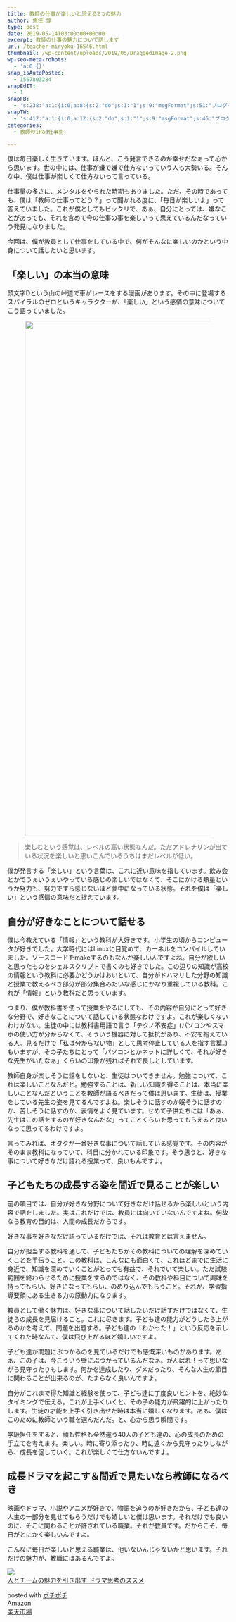 ```yaml
---
title: 教師の仕事が楽しいと思える2つの魅力
author: 魚住 惇
type: post
date: 2019-05-14T03:00:00+00:00
excerpt: 教師の仕事の魅力について話します
url: /teacher-miryoku-16546.html
thumbnail: /wp-content/uploads/2019/05/DraggedImage-2.png
wp-seo-meta-robots:
  - 'a:0:{}'
snap_isAutoPosted:
  - 1557803284
snapEdIT:
  - 1
snapFB:
  - 's:238:"a:1:{i:0;a:8:{s:2:"do";s:1:"1";s:9:"msgFormat";s:51:"ブログを更新しました！%TITLE% %SITENAME%";s:8:"postType";s:1:"A";s:9:"isAutoImg";s:1:"A";s:8:"imgToUse";s:0:"";s:9:"isAutoURL";s:1:"A";s:8:"urlToUse";s:0:"";s:4:"doFB";i:0;}}";'
snapTW:
  - 's:412:"a:1:{i:0;a:12:{s:2:"do";s:1:"1";s:9:"msgFormat";s:46:"ブログを更新しました: %TITLE%  %URL%";s:8:"attchImg";s:1:"1";s:9:"isAutoImg";s:1:"A";s:8:"imgToUse";s:0:"";s:9:"isAutoURL";s:1:"A";s:8:"urlToUse";s:0:"";s:4:"doTW";i:0;s:8:"isPosted";s:1:"1";s:4:"pgID";s:19:"1128135178969182208";s:7:"postURL";s:56:"https://twitter.com/jun3010me/status/1128135178969182208";s:5:"pDate";s:19:"2019-05-14 03:09:21";}}";'
categories:
  - 教師のiPad仕事術

---
```

僕は毎日楽しく生きています。ほんと、こう発言できるのが幸せだなぁって心から思います。世の中には、仕事が嫌で嫌で仕方ないっていう人も大勢いる。そんな中、僕は仕事が楽しくて仕方ないって言っている。

仕事量の多さに、メンタルをやられた時期もありました。ただ、その時であっても、僕は「教師の仕事ってどう？」って聞かれる度に、「毎日が楽しいよ」って答えていました。これが僕としてもビックリで、あぁ、自分にとっては、嫌なことがあっても、それを含めて今の仕事の事を楽しいって思えているんだなっていう発見になりました。

今回は、僕が教員として仕事をしている中で、何がそんなに楽しいのかという中身について話したいと思います。

## 「楽しい」の本当の意味

頭文字Dという山の峠道で車がレースをする漫画があります。その中に登場するスパイラルのゼロというキャラクターが、「楽しい」という感情の意味についてこう語っていました。

<div class="wp-block-image">
  <figure class="aligncenter"><img decoding="async" loading="lazy" width="2185" height="1170" src="/wp-content/uploads/2019/05/Fotoring-Image.jpg" alt="" class="wp-image-16544"  sizes="(max-width: 2185px) 100vw, 2185px" /></figure>
</div>

<blockquote class="wp-block-quote">
  <p>
    楽しむという感覚は、レベルの高い状態なんだ。ただアドレナリンが出ている状況を楽しいと思いこんでいるうちはまだレベルが低い。
  </p>
</blockquote>

僕が発言する「楽しい」という言葉は、これに近い意味を指しています。飲み会とかでうぇいうぇいやっている感じの楽しいではなくて、そこにかける熱量というか努力も、努力ですら感じないほど夢中になっている状態。それを僕は「楽しい」という感情の意味だと捉えています。

## 自分が好きなことについて話せる

僕は今教えている「情報」という教科が大好きです。小学生の頃からコンピュータが好きでした。大学時代にはLinuxに目覚めて、カーネルをコンパイルしていました。ソースコードをmakeするのもなんか楽しいんですよね。自分が欲しいと思ったものをシェルスクリプトで書くのも好きでした。この辺りの知識が高校の情報という教科に必要かどうかはおいといて、自分がドハマリした分野の知識と授業で教えるべき部分が部分集合みたいな感じにかなり重複している教科。これが「情報」という教科だと思っています。

つまり、僕が教科書を使って授業をやるにしても、その内容が自分にとって好きな分野で、好きなことについて話している状態なわけですよ。これが楽しくないわけがない。生徒の中には教科書用語で言う「テクノ不安症」(パソコンやスマホの使い方が分からなくて、そういう機器に対して抵抗があり、不安を抱えている人。見るだけで「私は分からない物」として思考停止している人を指す言葉。)もいますが、その子たちにとって「パソコンとかネットに詳しくて、それが好きな先生がいたなぁ」くらいの印象が残ればそれで良しとしています。

教師自身が楽しそうに話をしないと、生徒はついてきません。勉強について、これは楽しいことなんだと。勉強することは、新しい知識を得ることは、本当に楽しいことなんだということを教師が語るべきだって僕は思います。生徒は、授業をしている先生の姿を見てるんですよね。楽しそうに話すのか眠そうに話すのか、苦しそうに話すのか、表情をよく見ています。せめて子供たちには「あぁ、先生はこの話をするのが好きなんだな」ってことくらいを思ってもらえると良いなって思ってるわけですよ。

言ってみれば、オタクが一番好きな事について話している感覚です。その内容がそのまま教科になっていて、科目に分かれている印象です。そう思うと、好きな事について好きなだけ語れる授業って、良いもんですよ。

## 子どもたちの成長する姿を間近で見ることが楽しい

前の項目では、自分が好きな分野について好きなだけ話せるから楽しいという内容で話をしました。実はこれだけでは、教員には向いていないんですよね。何故なら教育の目的は、人間の成長だからです。

好きな事を好きなだけ語っているだけでは、それは教育とは言えません。

自分が担当する教科を通して、子どもたちがその教科についての理解を深めていくことを手伝うこと。この教科は、こんなにも面白くて、これほどまでに生活に身近で、知識を深めていくことがとっても有益で、それでいて楽しい。ただ試験範囲を終わらせるために授業をするのではなく、その教科や科目について興味を持ってもらい、好きになってもらい、のめり込んでもらうこと。それが、学習指導要領にある生きる力の原動力になります。

教員として働く魅力は、好きな事について話したいだけ話すだけではなくて、生徒らの成長を見届けること。これに尽きます。子ども達の能力がどうしたら上がるのかを考えて、問題を出題する。子ども達の「わかった！」という反応を示してくれた時なんて、僕は飛び上がるほど嬉しいですよ。

子ども達が問題にぶつかるのを見ているだけでも感慨深いものがあります。あぁ、この子は、今こういう壁にぶつかっているんだなぁ。がんばれ！って思いながら見守ったりもします。何かを達成したり、ダメだったり、そんな人生の節目に関わることが出来るのが、たまらなく良いんですよ。

自分がこれまで得た知識と経験を使って、子ども達に丁度良いヒントを、絶妙なタイミングで伝える。これが上手くいくと、その子の能力が飛躍的に上がったりします。生徒の才能を上手く引き出せた時は本当に嬉しくなります。あぁ、僕はこのために教師という職を選んだんだ。と、心から思う瞬間です。

学級担任をすると、顔も性格も全然違う40人の子ども達の、心の成長のための手立てを考えます。楽しい。時に寄り添ったり、時に遠くから見守ったりしながら、成長を促していく。これが楽しくて仕方ないんですよ。

## 成長ドラマを起こす＆間近で見たいなら教師になるべき

映画やドラマ、小説やアニメが好きで、物語を追うのが好きだから、子ども達の人生の一部分を見せてもらうだけでも嬉しいと僕は思います。それだけでも良いのに、そこに関わることが許されている職業。それが教員です。だからこそ、毎日がとにかく楽しいんですよ。

こんなに毎日が楽しいと思える職業は、他いないんじゃないかと思います。それだけの魅力が、教職にはあるんですよ。

<div class="cstmreba">
  <div class="kaerebalink-box">
    <div class="kaerebalink-image">
      <a href="https://www.amazon.co.jp/%E4%BA%BA%E3%81%A8%E3%83%81%E3%83%BC%E3%83%A0%E3%81%AE%E9%AD%85%E5%8A%9B%E3%82%92%E5%BC%95%E3%81%8D%E5%87%BA%E3%81%99-%E3%83%89%E3%83%A9%E3%83%9E%E6%80%9D%E8%80%83%E3%81%AE%E3%82%B9%E3%82%B9%E3%83%A1-%E5%B9%B3%E9%87%8E%E7%A7%80%E5%85%B8-ebook/dp/B01JADEFCQ?SubscriptionId=AKIAIGGQ4QGQY6L2RH4A&tag=jun3010me-22&linkCode=xm2&camp=2025&creative=165953&creativeASIN=B01JADEFCQ" target="_blank" rel="noopener noreferrer"><img decoding="async" src="https://images-fe.ssl-images-amazon.com/images/I/510kMJvXqlL._SL160_.jpg" style="border: none;" /></a>
    </div>
    <div class="kaerebalink-info">
      <div class="kaerebalink-name">
        <a href="https://www.amazon.co.jp/%E4%BA%BA%E3%81%A8%E3%83%81%E3%83%BC%E3%83%A0%E3%81%AE%E9%AD%85%E5%8A%9B%E3%82%92%E5%BC%95%E3%81%8D%E5%87%BA%E3%81%99-%E3%83%89%E3%83%A9%E3%83%9E%E6%80%9D%E8%80%83%E3%81%AE%E3%82%B9%E3%82%B9%E3%83%A1-%E5%B9%B3%E9%87%8E%E7%A7%80%E5%85%B8-ebook/dp/B01JADEFCQ?SubscriptionId=AKIAIGGQ4QGQY6L2RH4A&tag=jun3010me-22&linkCode=xm2&camp=2025&creative=165953&creativeASIN=B01JADEFCQ" target="_blank" rel="noopener noreferrer">人とチームの魅力を引き出す ドラマ思考のススメ</a>
        <p>
        </p>
        <div class="kaerebalink-powered-date">
          posted with <a href="http://192.168.11.200:8000/pochipochi.php" rel="nofollow noopener noreferrer" target="_blank">ポチポチ</a>
        </div>
      </div>
      <div class="kaerebalink-link1">
        <div class="shoplinkamazon">
          <a href="https://www.amazon.co.jp/gp/search?keywords=人とチームの魅力を引き出す ドラマ思考のススメ&tag=jun3010me-22" target="_blank" rel="noopener noreferrer">Amazon</a>
        </div>
        <div class="shoplinkrakuten">
          <a href="https://hb.afl.rakuten.co.jp/hgc/10ef1d94.c90f9829.10ef1d95.53606a39/?pc=https%3A%2F%2Fsearch.rakuten.co.jp%2Fsearch%2Fmall%2F人とチームの魅力を引き出す ドラマ思考のススメ%2F-%2Ff.1-p.1-s.1-sf.0-st.A-v.2%3Fx%3D0%26scid%3Daf_ich_link_urltxt%26m%3Dhttp%3A%2F%2Fm.rakuten.co.jp%2F" target="_blank" rel="noopener noreferrer">楽天市場</a>
        </div>
      </div>
    </div>
    <div class="booklink-footer">
    </div>
  </div>
</div>